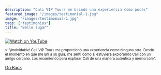 ```yaml
---
description: "Cali VIP Tours me brindó una experiencia como pocas"
featured_image: "/images/testimonial-1.jpg"
image: "/images/testimonial-1.jpg"
tags: ["testimonios"]
title: "Bello lugar"
---
```


[![Watch on YouTube](https://i.imgur.com/jBv0ghB.jpg)](../testimonial-1/testimonial-1.html)

<small>
> "¡Inolvidable! Cali VIP Tours me proporcionó una experiencia como ninguna otra. Desde el momento en que me uní a su guía, me sentí como si estuviera explorando Cali con un amigo cercano. Los recomiendo para explorar Cali de una manera auténtica y memorable".
</small>

[Go Back](<javascript:history.go(-1)>)
